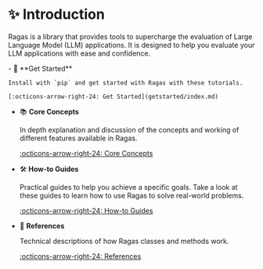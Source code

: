 # ✨ Introduction

Ragas is a library that provides tools to supercharge the evaluation of Large Language Model (LLM) applications. It is designed to help you evaluate your LLM applications with ease and confidence. 



<div class="grid cards" markdown>
- 🚀 **Get Started**

    Install with `pip` and get started with Ragas with these tutorials.

    [:octicons-arrow-right-24: Get Started](getstarted/index.md)

- 📚 **Core Concepts**

    In depth explanation and discussion of the concepts and working of different features available in Ragas.

    [:octicons-arrow-right-24: Core Concepts](concepts/index.md)

- 🛠️ **How-to Guides**

    Practical guides to help you achieve a specific goals. Take a look at these
    guides to learn how to use Ragas to solve real-world problems.

    [:octicons-arrow-right-24: How-to Guides](howtos/index.md)

- 📖 **References**

    Technical descriptions of how Ragas classes and methods work.

    [:octicons-arrow-right-24: References](references/index.md)

</div>